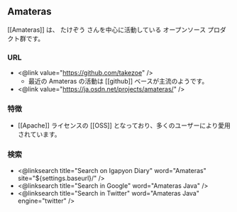 ## Amateras

[[Amateras]] は、 たけぞう さんを中心に活動している オープンソース プロダクト群です。

### URL

* <@link value="https://github.com/takezoe" />
  * 最近の Amateras の活動は [[github]] ベースが主流のようです。
* <@link value="https://ja.osdn.net/projects/amateras/" />

### 特徴

* [[Apache]] ライセンスの [[OSS]] となっており、多くのユーザーにより愛用されています。

### 検索

* <@linksearch title="Search on Igapyon Diary" word="Amateras" site="${settings.baseurl}/" />
* <@linksearch title="Search in Google" word="Amateras Java" />
* <@linksearch title="Search in Twitter" word="Amateras Java" engine="twitter" />
